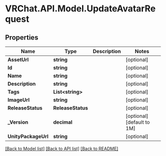 # VRChat.API.Model.UpdateAvatarRequest

## Properties

Name | Type | Description | Notes
------------ | ------------- | ------------- | -------------
**AssetUrl** | **string** |  | [optional] 
**Id** | **string** |  | [optional] 
**Name** | **string** |  | [optional] 
**Description** | **string** |  | [optional] 
**Tags** | **List&lt;string&gt;** |  | [optional] 
**ImageUrl** | **string** |  | [optional] 
**ReleaseStatus** | **ReleaseStatus** |  | [optional] 
**_Version** | **decimal** |  | [optional] [default to 1M]
**UnityPackageUrl** | **string** |  | [optional] 

[[Back to Model list]](../README.md#documentation-for-models) [[Back to API list]](../README.md#documentation-for-api-endpoints) [[Back to README]](../README.md)

